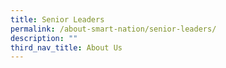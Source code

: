 ```yaml
---
title: Senior Leaders
permalink: /about-smart-nation/senior-leaders/
description: ""
third_nav_title: About Us
---
```

